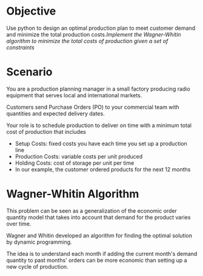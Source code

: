 
# Objective
Use python to design an optimal production plan to meet customer demand and minimize the total production costs.*Implement the Wagner-Whitin algorithm to minimize the total costs of production given a set of constraints*

# Scenario

You are a production planning manager in a small factory producing radio equipment that serves local and international markets.

Customers send Purchase Orders (PO) to your commercial team with quantities and expected delivery dates.

Your role is to schedule production to deliver on time with a minimum total cost of production that includes

- Setup Costs: fixed costs you have each time you set up a production line
- Production Costs: variable costs per unit produced
- Holding Costs: cost of storage per unit per time
- In our example, the customer ordered products for the next 12 months

# Wagner-Whitin Algorithm
This problem can be seen as a generalization of the economic order quantity model that takes into account that demand for the product varies over time.

Wagner and Whitin developed an algorithm for finding the optimal solution by dynamic programming.

The idea is to understand each month if adding the current month's demand quantity to past months' orders can be more economic than setting up a new cycle of production.
